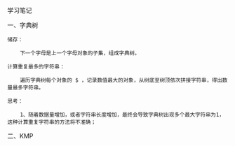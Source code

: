 学习笔记

一、字典树

    储存：

        下一个字母是上一个字母对象的子集，组成字典树。

    计算重复最多的字符串：

        遍历字典树每个对象的 $ ，记录数值最大的对象，从树底至树顶依次拼接字符串，得出数量最多字符串。

    思考：

        1、随着数据量增加，或者字符串长度增加，最终会导致字典树出现多个最大字符串为1，这种计算重复字符串的方法将不准确；


二、KMP

